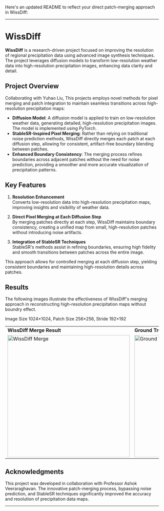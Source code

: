 Here's an updated README to reflect your direct patch-merging approach in WissDiff:

---

# WissDiff

**WissDiff** is a research-driven project focused on improving the resolution of regional precipitation data using advanced image synthesis techniques. The project leverages diffusion models to transform low-resolution weather data into high-resolution precipitation images, enhancing data clarity and detail.

## Project Overview

Collaborating with Yuhao Liu, This projects employs novel methods for pixel merging and patch integration to maintain seamless transitions across high-resolution precipitation maps:

- **Diffusion Model**: A diffusion model is applied to train on low-resolution weather data, generating detailed, high-resolution precipitation images. The model is implemented using PyTorch.
- **StableSR-Inspired Pixel Merging**: Rather than relying on traditional noise prediction methods, WissDiff directly merges each patch at each diffusion step, allowing for consistent, artifact-free boundary blending between patches.
- **Enhanced Boundary Consistency**: The merging process refines boundaries across adjacent patches without the need for noise prediction, providing a smoother and more accurate visualization of precipitation patterns.

## Key Features

1. **Resolution Enhancement**  
   Converts low-resolution data into high-resolution precipitation maps, improving insights and visibility of weather data.

2. **Direct Pixel Merging at Each Diffusion Step**  
   By merging patches directly at each step, WissDiff maintains boundary consistency, creating a unified map from small, high-resolution patches without introducing noise artifacts.

3. **Integration of StableSR Techniques**  
   StableSR's methods assist in refining boundaries, ensuring high fidelity and smooth transitions between patches across the entire image.

This approach allows for controlled merging at each diffusion step, yielding consistent boundaries and maintaining high-resolution details across patches.


## Results 

The following images illustrate the effectiveness of WissDiff's merging approach in reconstructing high-resolution precipitation maps without boundry effect.

Image Size 1024×1024, Patch Size 256×256, Stride 192×192

<table> <tr> <td><strong>WissDiff Merge Result</strong></td> <td><strong>Ground Truth</strong></td> </tr> <tr> <td><img src="https://github.com/user-attachments/assets/7def1d16-724e-4353-ba20-9bfa7864ba8b" width="400" alt="WissDiff Merge"></td> <td><img src="https://github.com/user-attachments/assets/eb47a03f-2004-4b49-a6b4-3309f16debcf" width="400" alt="Ground Truth"></td> </tr> </table>



## Acknowledgments

This project was developed in collaboration with Professor Ashok Veeraraghavan. The innovative patch-merging process, bypassing noise prediction, and StableSR techniques significantly improved the accuracy and resolution of precipitation data maps.

---
